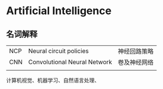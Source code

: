 # Artificial Intelligence



## 名词解释

|      |                              |              |
| ---- | ---------------------------- | ------------ |
| NCP  | Neural circuit policies      | 神经回路策略 |
| CNN  | Convolutional Neural Network | 卷及神经网络 |
|      |                              |              |



计算机视觉、机器学习、自然语言处理、

